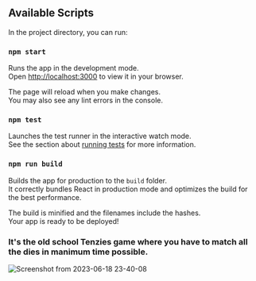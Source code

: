 ## Available Scripts

In the project directory, you can run:

### `npm start`

Runs the app in the development mode.\
Open [http://localhost:3000](http://localhost:3000) to view it in your browser.

The page will reload when you make changes.\
You may also see any lint errors in the console.

### `npm test`

Launches the test runner in the interactive watch mode.\
See the section about [running tests](https://facebook.github.io/create-react-app/docs/running-tests) for more information.

### `npm run build`

Builds the app for production to the `build` folder.\
It correctly bundles React in production mode and optimizes the build for the best performance.

The build is minified and the filenames include the hashes.\
Your app is ready to be deployed!

### It's the old school Tenzies game where you have to match all the dies in manimum time possible.



![Screenshot from 2023-06-18 23-40-08](https://github.com/Parthib314/Tenzies/assets/94271200/ea2add58-c40a-4dd6-a8db-6d0a56567aa6)

